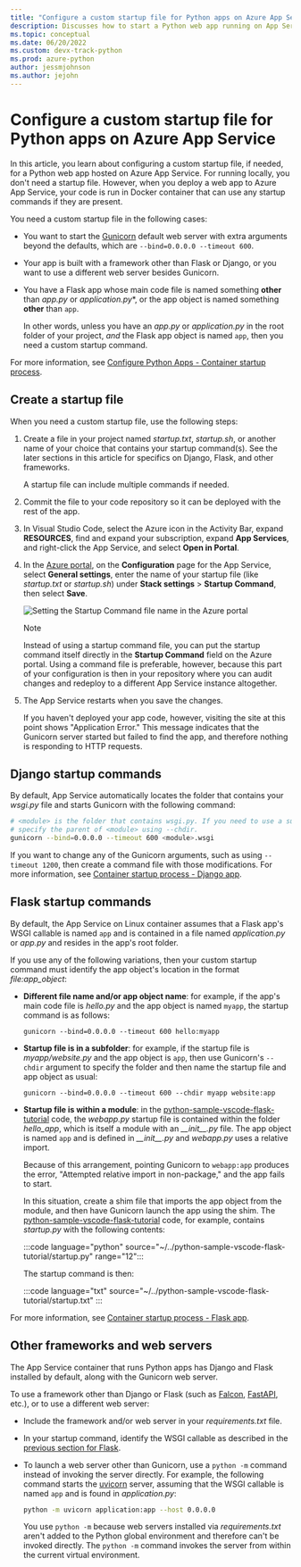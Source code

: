 ```yaml
---
title: "Configure a custom startup file for Python apps on Azure App Service on Linux"
description: Discusses how to start a Python web app running on App Service, including specific instructions for Django, Flask, and other frameworks.
ms.topic: conceptual
ms.date: 06/20/2022
ms.custom: devx-track-python
ms.prod: azure-python
author: jessmjohnson
ms.author: jejohn
---
```


# Configure a custom startup file for Python apps on Azure App Service

In this article, you learn about configuring a custom startup file, if needed, for a Python web app hosted on Azure App Service. For running locally, you don't need a startup file. However, when you deploy a web app to Azure App Service, your code is run in Docker container that can use any startup commands if they are present.

You need a custom startup file in the following cases:

* You want to start the [Gunicorn](https://gunicorn.org/) default web server with extra arguments beyond the defaults, which are `--bind=0.0.0.0 --timeout 600`.

* Your app is built with a framework other than Flask or Django, or you want to use a different web server besides Gunicorn.

* You have a Flask app whose main code file is named something **other** than *app.py* or *application.py**, or the app object is named something **other** than `app`.

    In other words, unless you have an *app.py* or *application.py* in the root folder of your project, *and* the Flask app object is named `app`, then you need a custom startup command.

For more information, see [Configure Python Apps - Container startup process](/azure/app-service/configure-language-python#container-startup-process).

## Create a startup file

When you need a custom startup file, use the following steps:

1. Create a file in your project named *startup.txt*, *startup.sh*, or another name of your choice that contains your startup command(s). See the later sections in this article for specifics on Django, Flask, and other frameworks.

    A startup file can include multiple commands if needed.

1. Commit the file to your code repository so it can be deployed with the rest of the app.

1. In Visual Studio Code, select the Azure icon in the Activity Bar, expand **RESOURCES**,  find and expand your subscription, expand **App Services**, and right-click the App Service, and select **Open in Portal**.

1. In the [Azure portal](https://portal.azure.com/), on the **Configuration** page for the App Service, select **General settings**, enter the name of your startup file (like *startup.txt* or *startup.sh*) under **Stack settings** > **Startup Command**, then select **Save**.

    ![Setting the Startup Command file name in the Azure portal](media/deploy-azure/enter-startup-file-for-app-service-in-the-azure-portal.png)

    > [!NOTE]
    > Instead of using a startup command file, you can put the startup command itself directly in the **Startup Command** field on the Azure portal. Using a command file is preferable, however, because this part of your configuration is then in your repository where you can audit changes and redeploy to a different App Service instance altogether.

1. The App Service restarts when you save the changes.

    If you haven't deployed your app code, however, visiting the site at this point shows "Application Error." This message indicates that the Gunicorn server started but failed to find the app, and therefore nothing is responding to HTTP requests. 

## Django startup commands

By default, App Service automatically locates the folder that contains your *wsgi.py* file and starts Gunicorn with the following command:

```sh
# <module> is the folder that contains wsgi.py. If you need to use a subfolder,
# specify the parent of <module> using --chdir.
gunicorn --bind=0.0.0.0 --timeout 600 <module>.wsgi
```

If you want to change any of the Gunicorn arguments, such as using `--timeout 1200`, then create a command file with those modifications. For more information, see [Container startup process - Django app](/azure/app-service/configure-language-python#django-app).

## Flask startup commands

By default, the App Service on Linux container assumes that a Flask app's WSGI callable is named `app` and is contained in a file named *application.py* or *app.py* and resides in the app's root folder.

If you use any of the following variations, then your custom startup command must identify the app object's location in the format *file:app_object*:

- **Different file name and/or app object name**: for example, if the app's main code file is *hello.py* and the app object is named `myapp`, the startup command is as follows:

    ```text
    gunicorn --bind=0.0.0.0 --timeout 600 hello:myapp
    ```

- **Startup file is in a subfolder**: for example, if the startup file is *myapp/website.py* and the app object is `app`, then use Gunicorn's `--chdir` argument to specify the folder and then name the startup file and app object as usual:

    ```text
    gunicorn --bind=0.0.0.0 --timeout 600 --chdir myapp website:app
    ```

- **Startup file is within a module**: in the [python-sample-vscode-flask-tutorial](https://github.com/Microsoft/python-sample-vscode-flask-tutorial) code, the *webapp.py* startup file is contained within the folder *hello_app*, which is itself a module with an *\_\_init\_\_.py* file. The app object is named `app` and is defined in *\_\_init\_\_.py* and *webapp.py* uses a relative import.

    Because of this arrangement, pointing Gunicorn to `webapp:app` produces the error, "Attempted relative import in non-package," and the app fails to start.

    In this situation, create a shim file that imports the app object from the module, and then have Gunicorn launch the app using the shim. The [python-sample-vscode-flask-tutorial](https://github.com/Microsoft/python-sample-vscode-flask-tutorial) code, for example, contains *startup.py* with the following contents:

    :::code language="python" source="~/../python-sample-vscode-flask-tutorial/startup.py" range="12":::

    The startup command is then:

    :::code language="txt" source="~/../python-sample-vscode-flask-tutorial/startup.txt" :::

For more information, see [Container startup process - Flask app](/azure/app-service/configure-language-python#flask-app).

## Other frameworks and web servers

The App Service container that runs Python apps has Django and Flask installed by default, along with the Gunicorn web server.

To use a framework other than Django or Flask (such as [Falcon](https://falconframework.org/), [FastAPI](https://fastapi.tiangolo.com/), etc.), or to use a different web server:

- Include the framework and/or web server in your *requirements.txt* file.

- In your startup command, identify the WSGI callable as described in the [previous section for Flask](#flask-startup-commands).

- To launch a web server other than Gunicorn, use a `python -m` command instead of invoking the server directly. For example, the following command starts the [uvicorn](https://www.uvicorn.org/) server, assuming that the WSGI callable is named `app` and is found in *application.py*:

    ```sh
    python -m uvicorn application:app --host 0.0.0.0
    ```

    You use `python -m` because web servers installed via *requirements.txt* aren't added to the Python global environment and therefore can't be invoked directly. The `python -m` command invokes the server from within the current virtual environment.

